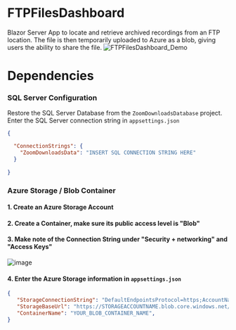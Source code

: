 # FTPFilesDashboard
Blazor Server App to locate and retrieve archived recordings from an FTP location.  The file is then temporarily uploaded to Azure as a blob, giving users the ability to share the file. 
![FTPFilesDashboard_Demo](https://user-images.githubusercontent.com/5040055/134526032-dd65fd4e-b08a-4a8e-839d-642e866fa5ab.gif)

# Dependencies
### SQL Server Configuration

Restore the SQL Server Database from the `ZoomDownloadsDatabase` project. 
Enter the SQL Server connection string in `appsettings.json`
```json
{

  "ConnectionStrings": {
    "ZoomDownloadsData": "INSERT SQL CONNECTION STRING HERE"
  }
  
}
```
### Azure Storage / Blob Container
#### 1. Create an Azure Storage Account
#### 2. Create a Container, make sure its public access level is "Blob"
#### 3. Make note of the Connection String under "Security + networking" and "Access Keys"
![image](https://user-images.githubusercontent.com/5040055/134527791-a33ac0e6-5e14-47c0-8912-c1b2f66fccd0.png)
#### 4. Enter the Azure Storage information in `appsettings.json`
```json
{
   "StorageConnectionString": "DefaultEndpointsProtocol=https;AccountName=INSERTSTORAGEACCOUNTNAMEHERE;AccountKey=INSERTYOURKEYHERE;EndpointSuffix=core.windows.net",
   "StorageBaseUrl": "https://STORAGEACCOUNTNAME.blob.core.windows.net/",
   "ContainerName": "YOUR_BLOB_CONTAINER_NAME",
}
```
